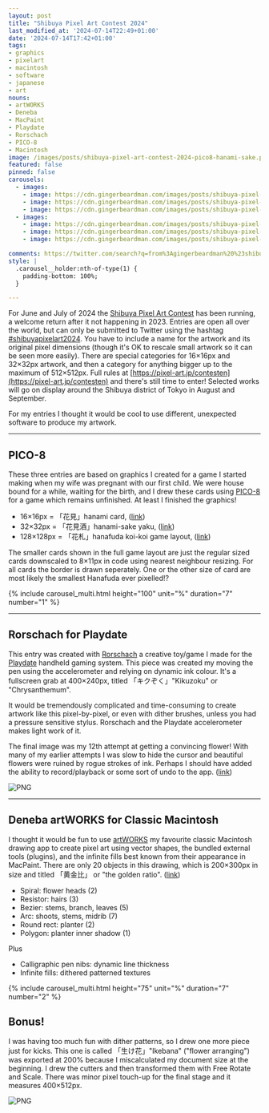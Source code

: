 ```yaml
---
layout: post
title: "Shibuya Pixel Art Contest 2024"
last_modified_at: '2024-07-14T22:49+01:00'
date: '2024-07-14T17:42+01:00'
tags:
- graphics
- pixelart
- macintosh
- software
- japanese
- art
nouns:
- artWORKS
- Deneba
- MacPaint
- Playdate
- Rorschach
- PICO-8
- Macintosh
image: /images/posts/shibuya-pixel-art-contest-2024-pico8-hanami-sake.png
featured: false
pinned: false
carousels:
  - images:
    - image: https://cdn.gingerbeardman.com/images/posts/shibuya-pixel-art-contest-2024-pico8-hanami.png
    - image: https://cdn.gingerbeardman.com/images/posts/shibuya-pixel-art-contest-2024-pico8-hanami-sake.png
    - image: https://cdn.gingerbeardman.com/images/posts/shibuya-pixel-art-contest-2024-pico8-hanafuda.png
  - images:
    - image: https://cdn.gingerbeardman.com/images/posts/shibuya-pixel-art-contest-2024-artworks1.png
    - image: https://cdn.gingerbeardman.com/images/posts/shibuya-pixel-art-contest-2024-artworks2.png
    - image: https://cdn.gingerbeardman.com/images/posts/shibuya-pixel-art-contest-2024-artworks3.png

comments: https://twitter.com/search?q=from%3Agingerbeardman%20%23shibuyapixelart2024%20
style: |
  .carousel__holder:nth-of-type(1) {
    padding-bottom: 100%;
  }

---
```


For June and July of 2024 the [Shibuya Pixel Art Contest](https://pixel-art.jp/contesten) has been running, a welcome return after it not happening in 2023. Entries are open all over the world, but can only be submitted to Twitter using the hashtag [#shibuyapixelart2024](https://twitter.com/hashtag/shibuyapixelart2024). You have to include a name for the artwork and its original pixel dimensions (though it's OK to rescale small artwork so it can be seen more easily). There are special categories for 16×16px and 32×32px artwork, and then a category for anything bigger up to the maximum of 512×512px. Full rules at [https://pixel-art.jp/contesten](https://pixel-art.jp/contesten) and there's still time to enter! Selected works will go on display around the Shibuya district of Tokyo in August and September.

For my entries I thought it would be cool to use different, unexpected software to produce my artwork.

----

## PICO-8

These three entries are based on graphics I created for a game I started making when my wife was pregnant with our first child. We were house bound for a while, waiting for the birth, and I drew these cards using [PICO-8](https://www.lexaloffle.com/pico-8.php) for a game which remains unfinished. At least I finished the graphics!

- 16×16px = 「花見」hanami card, ([link](https://twitter.com/gingerbeardman/status/1808102421077295350))
- 32×32px = 「花見酒」hanami-sake yaku, ([link](https://twitter.com/gingerbeardman/status/1808102225857720725))
- 128×128px = 「花札」hanafuda koi-koi game layout, ([link](https://twitter.com/gingerbeardman/status/1806905446805938219))

The smaller cards shown in the full game layout are just the regular sized cards downscaled to 8×11px in code using nearest neighbour resizing. For all cards the border is drawn seperately. One or the other size of card are most likely the smallest Hanafuda ever pixelled!?

{% include carousel_multi.html height="100" unit="%" duration="7" number="1" %}

----

## Rorschach for Playdate

This entry was created with [Rorschach](https://gingerbeardman.itch.io/rorschach) a creative toy/game I made for the [Playdate](https://play.date) handheld gaming system. This piece was created my moving the pen using the accelerometer and relying on dynamic ink colour. It's a fullscreen grab at 400×240px, titled 「キクぞく」"Kikuzoku" or "Chrysanthemum".

It would be tremendously complicated and time-consuming to create artwork like this pixel-by-pixel, or even with dither brushes, unless you had a pressure sensitive stylus. Rorschach and the Playdate accelerometer makes light work of it.

The final image was my 12th attempt at getting a convincing flower! With many of my earlier attempts I was slow to hide the cursor and beautiful flowers were ruined by rogue strokes of ink. Perhaps I should have added the ability to record/playback or some sort of undo to the app. ([link](https://twitter.com/gingerbeardman/status/1810481363046318410))

![PNG](https://cdn.gingerbeardman.com/images/posts/shibuya-pixel-art-contest-2024-rorschach.png)

----

## Deneba artWORKS for Classic Macintosh

I thought it would be fun to use [artWORKS](/tag/deneba/) my favourite classic Macintosh drawing app to create pixel art using vector shapes, the bundled external tools (plugins), and the infinite fills best known from their appearance in MacPaint. There are only 20 objects in this drawing, which is 200×300px in size and titled 「黄金比」 or "the golden ratio". ([link](https://twitter.com/gingerbeardman/status/1812491599789576474))

- Spiral: flower heads (2)
- Resistor: hairs (3)
- Bezier: stems, branch, leaves (5)
- Arc: shoots, stems, midrib (7)
- Round rect: planter (2)
- Polygon: planter inner shadow (1)

Plus
- Calligraphic pen nibs: dynamic line thickness
- Infinite fills: dithered patterned textures

{% include carousel_multi.html height="75" unit="%" duration="7" number="2" %}

## Bonus!

I was having too much fun with dither patterns, so I drew one more piece just for kicks. This one is called 「生け花」"Ikebana" ("flower arranging") was exported at 200% because I miscalculated my document size at the beginning. I drew the cutters and then transformed them with Free Rotate and Scale. There was minor pixel touch-up for the final stage and it measures 400×512px.

![PNG](https://cdn.gingerbeardman.com/images/posts/shibuya-pixel-art-contest-2024-artworks-ikebana.png)
